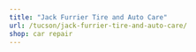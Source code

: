 ```yaml
---
title: "Jack Furrier Tire and Auto Care"
url: /tucson/jack-furrier-tire-and-auto-care/
shop: car repair
---
```

